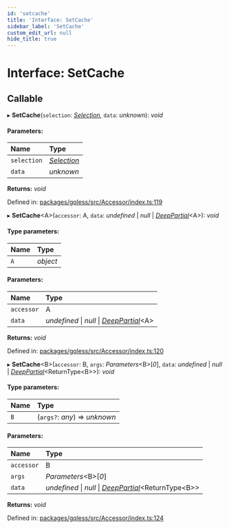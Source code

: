 ```yaml
---
id: 'setcache'
title: 'Interface: SetCache'
sidebar_label: 'SetCache'
custom_edit_url: null
hide_title: true
---
```


# Interface: SetCache

## Callable

▸ **SetCache**(`selection`: [_Selection_](../classes/selection.md), `data`: _unknown_): _void_

#### Parameters:

| Name        | Type                                   |
| :---------- | :------------------------------------- |
| `selection` | [_Selection_](../classes/selection.md) |
| `data`      | _unknown_                              |

**Returns:** _void_

Defined in: [packages/gqless/src/Accessor/index.ts:119](https://github.com/gqless/gqless/blob/41c894a/packages/gqless/src/Accessor/index.ts#L119)

▸ **SetCache**<A\>(`accessor`: A, `data`: _undefined_ \| _null_ \| [_DeepPartial_](../modules.md#deeppartial)<A\>): _void_

#### Type parameters:

| Name | Type     |
| :--- | :------- |
| `A`  | _object_ |

#### Parameters:

| Name       | Type                                                                    |
| :--------- | :---------------------------------------------------------------------- |
| `accessor` | A                                                                       |
| `data`     | _undefined_ \| _null_ \| [_DeepPartial_](../modules.md#deeppartial)<A\> |

**Returns:** _void_

Defined in: [packages/gqless/src/Accessor/index.ts:120](https://github.com/gqless/gqless/blob/41c894a/packages/gqless/src/Accessor/index.ts#L120)

▸ **SetCache**<B\>(`accessor`: B, `args`: _Parameters_<B\>[*0*], `data`: _undefined_ \| _null_ \| [_DeepPartial_](../modules.md#deeppartial)<ReturnType<B\>\>): _void_

#### Type parameters:

| Name | Type                          |
| :--- | :---------------------------- |
| `B`  | (`args?`: _any_) => _unknown_ |

#### Parameters:

| Name       | Type                                                                                 |
| :--------- | :----------------------------------------------------------------------------------- |
| `accessor` | B                                                                                    |
| `args`     | _Parameters_<B\>[*0*]                                                                |
| `data`     | _undefined_ \| _null_ \| [_DeepPartial_](../modules.md#deeppartial)<ReturnType<B\>\> |

**Returns:** _void_

Defined in: [packages/gqless/src/Accessor/index.ts:124](https://github.com/gqless/gqless/blob/41c894a/packages/gqless/src/Accessor/index.ts#L124)

